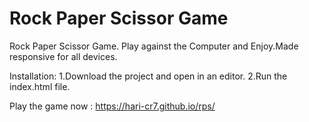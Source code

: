 # Rock Paper Scissor Game
Rock Paper Scissor Game. Play against the Computer and Enjoy.Made responsive for all devices.

Installation:
1.Download the project and open in an editor.
2.Run the index.html file.

Play the game now : https://hari-cr7.github.io/rps/
